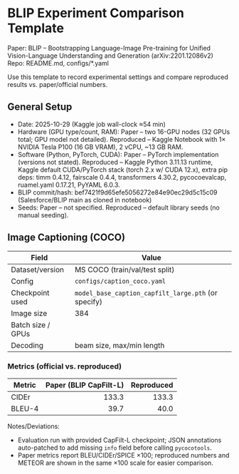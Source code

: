 # BLIP Experiment Comparison Template

Paper: BLIP – Bootstrapping Language-Image Pre-training for Unified Vision-Language Understanding and Generation (arXiv:2201.12086v2)
Repo: README.md, configs/*.yaml

Use this template to record experimental settings and compare reproduced results vs. paper/official numbers.

## General Setup
- Date: 2025-10-29 (Kaggle job wall-clock ≈54 min)
- Hardware (GPU type/count, RAM): Paper – two 16-GPU nodes (32 GPUs total; GPU model not detailed). Reproduced – Kaggle Notebook with 1× NVIDIA Tesla P100 (16 GB VRAM), 2 vCPU, ~13 GB RAM.
- Software (Python, PyTorch, CUDA): Paper – PyTorch implementation (versions not stated). Reproduced – Kaggle Python 3.11.13 runtime, Kaggle default CUDA/PyTorch stack (torch 2.x w/ CUDA 12.x), extra pip deps: timm 0.4.12, fairscale 0.4.4, transformers 4.30.2, pycocoevalcap, ruamel.yaml 0.17.21, PyYAML 6.0.3.
- BLIP commit/hash: bef7421f9d65efe5056272e84e90ec29d5c15c09 (Salesforce/BLIP main as cloned in notebook)
- Seeds: Paper – not specified. Reproduced – default library seeds (no manual seeding).

## Image Captioning (COCO)
| Field | Value |
|---|---|
| Dataset/version | MS COCO (train/val/test split) |
| Config | `configs/caption_coco.yaml` |
| Checkpoint used | `model_base_caption_capfilt_large.pth` (or specify) |
| Image size | 384 |
| Batch size / GPUs | |
| Decoding | beam size, max/min length |

### Metrics (official vs. reproduced)

| Metric | Paper (BLIP CapFilt-L) | Reproduced |
|---|---:|---:|
| CIDEr | 133.3  | 133.3  |
| BLEU-4 | 39.7 | 40.0 


Notes/Deviations:
- Evaluation run with provided CapFilt-L checkpoint; JSON annotations auto-patched to add missing `info` field before calling `pycocotools`.
- Paper metrics report BLEU/CIDEr/SPICE ×100; reproduced numbers and METEOR are shown in the same ×100 scale for easier comparison.
